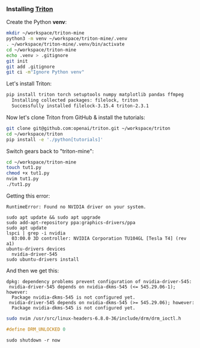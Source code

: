 ### Installing [Triton](https://triton-lang.org/main/getting-started/installation.html)

Create the Python **venv**:

```bash
mkdir ~/workspace/triton-mine
python3 -m venv ~/workspace/triton-mine/.venv
. ~/workspace/triton-mine/.venv/bin/activate
cd ~/workspace/triton-mine
echo .venv > .gitignore
git init
git add .gitignore
git ci -m"Ignore Python venv"
```

Let's install Triton:

```bash
pip install triton torch setuptools numpy matplotlib pandas ffmpeg
  Installing collected packages: filelock, triton
  Successfully installed filelock-3.15.4 triton-2.3.1
```

Now let's clone Triton from GitHub & install the tutorials:

```bash
git clone git@github.com:openai/triton.git ~/workspace/triton
cd ~/workspace/triton
pip install -e './python[tutorials]'
```

Switch gears back to "triton-mine":

```bash
cd ~/workspace/triton-mine
touch tut1.py
chmod +x tut1.py
nvim tut1.py
./tut1.py
```

Getting this error:

```
RuntimeError: Found no NVIDIA driver on your system.
```

```
sudo apt update && sudo apt upgrade
sudo add-apt-repository ppa:graphics-drivers/ppa
sudo apt update
lspci | grep -i nvidia
  03:00.0 3D controller: NVIDIA Corporation TU104GL [Tesla T4] (rev a1)
ubuntu-drivers devices
  nvidia-driver-545
sudo ubuntu-drivers install
```

And then we get this:

```
dpkg: dependency problems prevent configuration of nvidia-driver-545:
 nvidia-driver-545 depends on nvidia-dkms-545 (<= 545.29.06-1); however:
  Package nvidia-dkms-545 is not configured yet.
 nvidia-driver-545 depends on nvidia-dkms-545 (>= 545.29.06); however:
  Package nvidia-dkms-545 is not configured yet.
```

```bash
sudo nvim /usr/src/linux-headers-6.8.0-36/include/drm/drm_ioctl.h
```

```c
#define DRM_UNLOCKED 0
```

```
sudo shutdown -r now
```

<!--
When I run my small `triton.py` code from the [tutorial](), I get the following error:

```
ModuleNotFoundError: No module named 'triton.language'; 'triton' is not a package
```

I think this was caused by `triton` version 3.0.0, but when I `pip install
triton` after I removed it I got version 2.3.1.

-->
